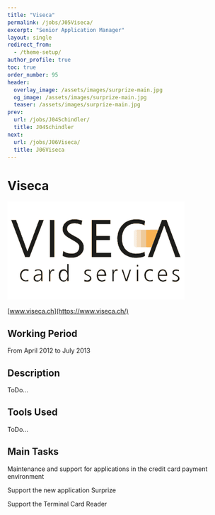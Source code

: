 ```yaml
---
title: "Viseca"
permalink: /jobs/J05Viseca/
excerpt: "Senior Application Manager"
layout: single
redirect_from:
  - /theme-setup/
author_profile: true
toc: true
order_number: 95
header:
  overlay_image: /assets/images/surprize-main.jpg
  og_image: /assets/images/surprize-main.jpg
  teaser: /assets/images/surprize-main.jpg
prev:
  url: /jobs/J04Schindler/
  title: J04Schindler
next:
  url: /jobs/J06Viseca/
  title: J06Viseca
---
```

# Viseca

![Viseca](/assets/images/L_VIS_MCV_A4_4f_rgb_1707.png)

[www.viseca.ch](https://www.viseca.ch/)

## Working Period
From April 2012 to July 2013

## Description
ToDo...

## Tools Used
ToDo...

## Main Tasks
Maintenance and support for applications in the credit card payment environment

Support the new application Surprize

Support the Terminal Card Reader